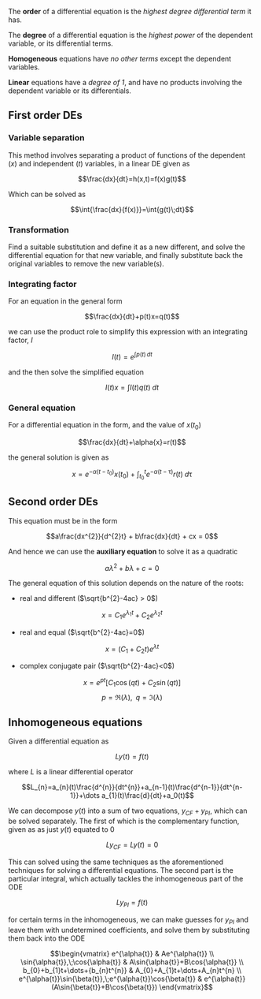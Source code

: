 The **order** of a differential equation is the *highest degree differential term* it has.

The **degree** of a differential equation is the *highest power* of the dependent variable, or its differential terms.

**Homogeneous** equations have *no other terms* except the dependent variables. 

**Linear** equations have a *degree of 1*, and have no products involving the dependent variable or its differentials.

## First order DEs

### Variable separation

This method involves separating a product of functions of the dependent ($x$) and independent ($t$) variables, in a linear DE given as

$$\frac{dx}{dt}=h(x,t)=f(x)g(t)$$

Which can be solved as

$$\int{\frac{dx}{f(x)}}=\int{g(t)\;dt}$$

### Transformation

Find a suitable substitution and define it as a new different, and solve the differential equation for that new variable, and finally substitute back the original variables to remove the new variable(s).

### Integrating factor

For an equation in the general form

$$\frac{dx}{dt}+p(t)x=q(t)$$

we can use the product role to simplify this expression with an integrating factor, $I$

$$I(t)=e^{\int{p(t)\,dt}}$$

and the then solve the simplified equation

$$I(t)x=\int{I(t)q(t)\;dt}$$

### General equation

For a differential equation in the form, and the value of $x(t_{0})$

$$\frac{dx}{dt}+\alpha{x}=r(t)$$

the general solution is given as

$$x=e^{-\alpha(t-t_{0})}x(t_{0})+\int_{t_{0}}^{t}{e^{-\alpha(t-\uptau)}r(t)\;d\uptau}$$

## Second order DEs

This equation must be in the form

$$a\frac{dx^{2}}{d^{2}t} + b\frac{dx}{dt} + cx = 0$$

And hence we can use the **auxiliary equation** to solve it as a quadratic

$$a \lambda^{2} + b \lambda + c = 0$$

The general equation of this solution depends on the nature of the roots:
- real and different ($\sqrt{b^{2}-4ac} > 0$)

$$ x = C_{1}e^{\lambda_{1} t} + C_2e^{\lambda_{2} t} $$

- real and equal ($\sqrt{b^{2}-4ac}=0$)

$$x=(C_{1} + C_{2}t)e^{\lambda t}$$

- complex conjugate pair ($\sqrt{b^{2}-4ac}<0$)

$$x = e^{pt}[C_{1}\cos{(qt)} + C_{2}\sin{(qt)} ]$$
$$p = \Re{(\lambda)}, \;\; q=\Im{(\lambda)} $$

## Inhomogeneous equations

Given a differential equation as

$$Ly(t)=f(t)$$

where $L$ is a linear differential operator

$$L_{n}=a_{n}(t)\frac{d^{n}}{dt^{n}}+a_{n-1}(t)\frac{d^{n-1}}{dt^{n-1}}+\dots a_{1}(t)\frac{d}{dt}+a_0(t)$$

We can decompose $y(t)$ into a sum of two equations, $y_{CF}+y_{PI}$, which can be solved separately. The first of which is the complementary function, given as as just $y(t)$ equated to 0

$$Ly_{CF}=Ly(t)=0$$

This can solved using the same techniques as the aforementioned techniques for solving a differential equations. The second part is the particular integral, which actually tackles the inhomogeneous part of the ODE

$$Ly_{PI}=f(t)$$

for certain terms in the inhomogeneous, we can make guesses for $y_{PI}$ and leave them with undetermined coefficients, and solve them by substituting them back into the ODE

$$\begin{vmatrix}
e^{\alpha{t}} & Ae^{\alpha{t}} \\ \sin{\alpha{t}},\;\cos{\alpha{t}} & A\sin{\alpha{t}}+B\cos{\alpha{t}} \\ b_{0}+b_{1}t+\dots+{b_{n}t^{n}} & A_{0}+A_{1}t+\dots+A_{n}t^{n} \\ e^{\alpha{t}}\sin{\beta{t}},\;e^{\alpha{t}}\cos{\beta{t}} & e^{\alpha{t}}(A\sin{\beta{t}}+B\cos{\beta{t}})
\end{vmatrix}$$

